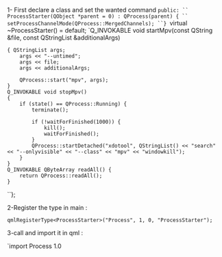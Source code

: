  1-  First declare a class and set the wanted  command 
`public:
 ``   ProcessStarter(QObject *parent = 0) : QProcess(parent) {
   ``     setProcessChannelMode(QProcess::MergedChannels);
    ``}
    `virtual ~ProcessStarter() = default;
    `Q_INVOKABLE void startMpv(const QString &file, const QStringList &additionalArgs)

    { QStringList args;
        args << "--untimed";
        args << file;
        args << additionalArgs;

        QProcess::start("mpv", args);
    }
    Q_INVOKABLE void stopMpv()
    {
        if (state() == QProcess::Running) {
            terminate();

            if (!waitForFinished(1000)) {
                kill();
                waitForFinished();
            }
            QProcess::startDetached("xdotool", QStringList() << "search" << "--onlyvisible" << "--class" << "mpv" << "windowkill");
        }
    }
    Q_INVOKABLE QByteArray readAll() {
        return QProcess::readAll();
    }
``};

2-Register the type in main :

    qmlRegisterType<ProcessStarter>("Process", 1, 0, "ProcessStarter");
3-call and import it in qml :

 `import Process 1.0
